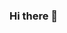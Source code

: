 ### Hi there 👋

<!--
**mahsavali/mahsavali** is a ✨ _special_ ✨ repository because its `README.md` (this file) appears on your GitHub profile.
[![Linkedin](https://img.shields.io/badge/-LinkedIn-blue?style=flat&logo=Linkedin&logoColor=white)](https://www.linkedin.com/in/{ [value](https://ir.linkedin.com/in/mahsa-vali-8351ba172) }/)
Here are some ideas to get you started:

- 🔭 I’m currently working on ...
- 🌱 I’m currently learning ...
- 👯 I’m looking to collaborate on ...
- 🤔 I’m looking for help with ...
- 💬 Ask me about ...
- 📫 How to reach me: ...
- 😄 Pronouns: ...
- ⚡ Fun fact: ...
-->
